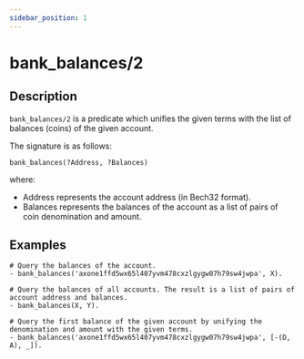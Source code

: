 ```yaml
---
sidebar_position: 1
---
```

[//]: # (This file is auto-generated. Please do not modify it yourself.)

# bank_balances/2

## Description

`bank_balances/2` is a predicate which unifies the given terms with the list of balances \(coins\) of the given account.

The signature is as follows:

```text
bank_balances(?Address, ?Balances)
```

where:

- Address represents the account address \(in Bech32 format\).
- Balances represents the balances of the account as a list of pairs of coin denomination and amount.

## Examples

```text
# Query the balances of the account.
- bank_balances('axone1ffd5wx65l407yvm478cxzlgygw07h79sw4jwpa', X).

# Query the balances of all accounts. The result is a list of pairs of account address and balances.
- bank_balances(X, Y).

# Query the first balance of the given account by unifying the denomination and amount with the given terms.
- bank_balances('axone1ffd5wx65l407yvm478cxzlgygw07h79sw4jwpa', [-(D, A), _]).
```
